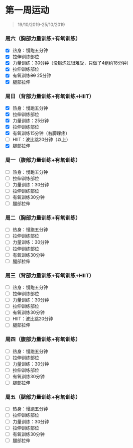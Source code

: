 # 第一周运动

>19/10/2019-25/10/2019



### 周六（胸部力量训练+有氧训练）

- [x] 热身：慢跑五分钟
- [x] 拉伸训练部位
- [x] 力量训练：~~30分钟~~（没锻炼过很难受，只做了4组约18分钟）
- [x] 拉伸训练部位
- [x] 有氧训练~~30~~ 25分钟 
- [x] 腿部拉伸

### 周日（背部力量训练+有氧训练+HIIT）

- [x] 热身：慢跑五分钟
- [x] 拉伸训练部位
- [x] 力量训练：25分钟
- [x] 拉伸训练部位
- [x] 有氧训练15分钟（右脚踝疼）
- [ ] HIIT：波比跳20分钟（以上）
- [x] 腿部拉伸

### 周一（腹部力量训练+有氧训练）

- [ ] 热身：慢跑五分钟
- [ ] 拉伸训练部位
- [ ] 力量训练：30分钟
- [ ] 拉伸训练部位
- [ ] 有氧训练30分钟
- [ ] 腿部拉伸

### 周二（胸部力量训练+有氧训练）

- [ ] 热身：慢跑五分钟
- [ ] 拉伸训练部位
- [ ] 力量训练：30分钟
- [ ] 拉伸训练部位
- [ ] 有氧训练30分钟
- [ ] 腿部拉伸

### 周三（背部力量训练+有氧训练+HIIT）

- [ ] 热身：慢跑五分钟
- [ ] 拉伸训练部位
- [ ] 力量训练：30分钟
- [ ] 拉伸训练部位
- [ ] 有氧训练30分钟
- [ ] HIIT：波比跳20分钟
- [ ] 腿部拉伸

### 周四（腹部力量训练+有氧训练）

- [ ] 热身：慢跑五分钟
- [ ] 拉伸训练部位
- [ ] 力量训练：30分钟
- [ ] 拉伸训练部位
- [ ] 有氧训练30分钟
- [ ] 腿部拉伸

### 周五（腿部力量训练+有氧训练）

- [ ] 热身：慢跑五分钟
- [ ] 拉伸训练部位
- [ ] 力量训练：30分钟
- [ ] 拉伸训练部位
- [ ] 有氧训练30分钟
- [ ] 腿部拉伸